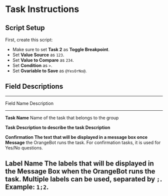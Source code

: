 # Task Instructions

## Script Setup

First, create this script:

-   Make sure to set **Task 2** as **Toggle Breakpoint**.
-   Set **Value Source** as `123`.
-   Set **Value to Compare** as `234`.
-   Set **Condition** as `>`.
-   Set **Gvariable to Save** as `@YesOrNo@`.

## Field Descriptions

  -----------------------------------------------------------------------
  Field Name        Description
  ----------------- -----------------------------------------------------
  **Task Name**     Name of the task that belongs to the group

  **Task            Description to describe the task
  Description**     

  **Confirmation    The text that will be displayed in a message box once
  Message**         the OrangeBot runs the task. For confirmation tasks,
                    it is used for Yes/No questions.

  **Label Name**    The labels that will be displayed in the Message Box
                    when the OrangeBot runs the task. Multiple labels can
                    be used, separated by `;`. Example: `1;2`.
  -----------------------------------------------------------------------
